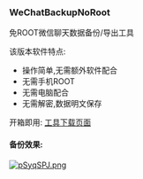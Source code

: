 ### WeChatBackupNoRoot 

免ROOT微信聊天数据备份/导出工具



该版本软件特点:

- 操作简单,无需额外软件配合
- 无需手机ROOT
- 无需电脑配合
- 无需解密,数据明文保存

开箱即用: [工具下载页面](https://github.com/MiDuoKi/WechatBackupNoRoot/releases)



#### 备份效果:

[![pSyqSPJ.png](https://s1.ax1x.com/2023/02/04/pSyqSPJ.png)](https://imgse.com/i/pSyqSPJ)